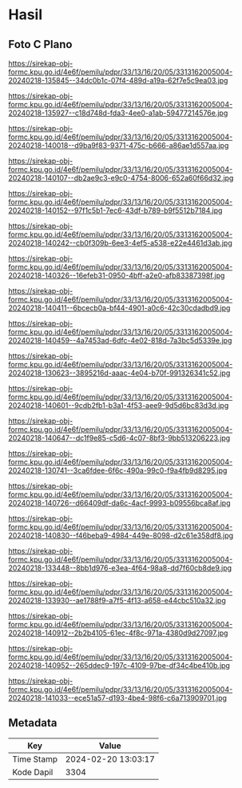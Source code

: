 # Hasil

## Foto C Plano

https://sirekap-obj-formc.kpu.go.id/4e6f/pemilu/pdpr/33/13/16/20/05/3313162005004-20240218-135845--34dc0b1c-07f4-489d-a19a-62f7e5c9ea03.jpg

https://sirekap-obj-formc.kpu.go.id/4e6f/pemilu/pdpr/33/13/16/20/05/3313162005004-20240218-135927--c18d748d-fda3-4ee0-a1ab-59477214576e.jpg

https://sirekap-obj-formc.kpu.go.id/4e6f/pemilu/pdpr/33/13/16/20/05/3313162005004-20240218-140018--d9ba9f83-9371-475c-b666-a86ae1d557aa.jpg

https://sirekap-obj-formc.kpu.go.id/4e6f/pemilu/pdpr/33/13/16/20/05/3313162005004-20240218-140107--db2ae9c3-e9c0-4754-8006-652a60f66d32.jpg

https://sirekap-obj-formc.kpu.go.id/4e6f/pemilu/pdpr/33/13/16/20/05/3313162005004-20240218-140152--97f1c5b1-7ec6-43df-b789-b9f5512b7184.jpg

https://sirekap-obj-formc.kpu.go.id/4e6f/pemilu/pdpr/33/13/16/20/05/3313162005004-20240218-140242--cb0f309b-6ee3-4ef5-a538-e22e4461d3ab.jpg

https://sirekap-obj-formc.kpu.go.id/4e6f/pemilu/pdpr/33/13/16/20/05/3313162005004-20240218-140326--16efeb31-0950-4bff-a2e0-afb83387398f.jpg

https://sirekap-obj-formc.kpu.go.id/4e6f/pemilu/pdpr/33/13/16/20/05/3313162005004-20240218-140411--6bcecb0a-bf44-4901-a0c6-42c30cdadbd9.jpg

https://sirekap-obj-formc.kpu.go.id/4e6f/pemilu/pdpr/33/13/16/20/05/3313162005004-20240218-140459--4a7453ad-6dfc-4e02-818d-7a3bc5d5339e.jpg

https://sirekap-obj-formc.kpu.go.id/4e6f/pemilu/pdpr/33/13/16/20/05/3313162005004-20240218-130623--3895216d-aaac-4e04-b70f-991326341c52.jpg

https://sirekap-obj-formc.kpu.go.id/4e6f/pemilu/pdpr/33/13/16/20/05/3313162005004-20240218-140601--9cdb2fb1-b3a1-4f53-aee9-9d5d6bc83d3d.jpg

https://sirekap-obj-formc.kpu.go.id/4e6f/pemilu/pdpr/33/13/16/20/05/3313162005004-20240218-140647--dc1f9e85-c5d6-4c07-8bf3-9bb513206223.jpg

https://sirekap-obj-formc.kpu.go.id/4e6f/pemilu/pdpr/33/13/16/20/05/3313162005004-20240218-130741--3ca6fdee-6f6c-490a-99c0-f9a4fb9d8295.jpg

https://sirekap-obj-formc.kpu.go.id/4e6f/pemilu/pdpr/33/13/16/20/05/3313162005004-20240218-140726--d66409df-da6c-4acf-9993-b09556bca8af.jpg

https://sirekap-obj-formc.kpu.go.id/4e6f/pemilu/pdpr/33/13/16/20/05/3313162005004-20240218-140830--f46beba9-4984-449e-8098-d2c61e358df8.jpg

https://sirekap-obj-formc.kpu.go.id/4e6f/pemilu/pdpr/33/13/16/20/05/3313162005004-20240218-133448--8bb1d976-e3ea-4f64-98a8-dd7f60cb8de9.jpg

https://sirekap-obj-formc.kpu.go.id/4e6f/pemilu/pdpr/33/13/16/20/05/3313162005004-20240218-133930--ae1788f9-a7f5-4f13-a658-e44cbc510a32.jpg

https://sirekap-obj-formc.kpu.go.id/4e6f/pemilu/pdpr/33/13/16/20/05/3313162005004-20240218-140912--2b2b4105-61ec-4f8c-971a-4380d9d27097.jpg

https://sirekap-obj-formc.kpu.go.id/4e6f/pemilu/pdpr/33/13/16/20/05/3313162005004-20240218-140952--265ddec9-197c-4109-97be-df34c4be410b.jpg

https://sirekap-obj-formc.kpu.go.id/4e6f/pemilu/pdpr/33/13/16/20/05/3313162005004-20240218-141033--ece51a57-d193-4be4-98f6-c6a713909701.jpg


## Metadata

| Key        | Value               |
| ---------- | ------------------- |
| Time Stamp | 2024-02-20 13:03:17 |
| Kode Dapil | 3304                |



